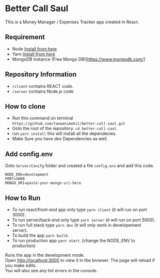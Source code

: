 # Better Call Saul 
This is a Money Manager / Expenses Tracker app created in React.

## Requirement 
- Node [Install from here](https://nodejs.org/en/)
- Yarn [Install from here](https://classic.yarnpkg.com/en/docs/install/#debian-stable)
- MongoDB instance (Free Mongo DB)[https://www.mongodb.com/]

## Repository Information
- `/client` contains REACT code.
- `/server` contains Node.js code

## How to clone 
- Run this command on terminal `https://github.com/tanwanimohit/better-call-saul.git`
- Goto the root of the repository. `cd better-call-saul`
- run `yarn install` this will install all the dependecies.
- Make Sure you have dev Dependencies as well.

## Add config.env
Goto `Server/Conifg` folder and created a file `config.env` and add this code.
```
NODE_ENV=development
PORT=5000
MONGO_URI=paste-your-mongo-uri-here
```

## How to Run
- To run react/front-end app only type `yarn client` (it will run on port 3000).
- To run server/back-end only type `yarn server` (it will run on port 5000).
- To run full stack type `yarn dev` (it will only work in developement server).
- To build the app `yarn build`.
- To run production app `yarn start`. (change the NODE_ENV to production)

Runs the app in the development mode.<br />
Open [http://localhost:3000](http://localhost:3000) to view it in the browser.
The page will reload if you make edits.<br />
You will also see any lint errors in the console.